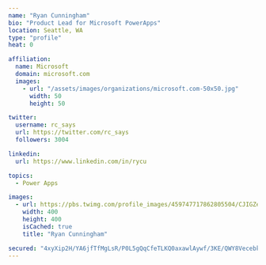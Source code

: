 ```yaml
---
name: "Ryan Cunningham"
bio: "Product Lead for Microsoft PowerApps"
location: Seattle, WA
type: "profile"
heat: 0

affiliation:
  name: Microsoft
  domain: microsoft.com
  images:
    - url: "/assets/images/organizations/microsoft.com-50x50.jpg"
      width: 50
      height: 50

twitter:
  username: rc_says
  url: https://twitter.com/rc_says
  followers: 3004

linkedin:
  url: https://www.linkedin.com/in/rycu

topics:
  - Power Apps

images:
  - url: https://pbs.twimg.com/profile_images/459747717862805504/CJIGZejd_400x400.png
    width: 400
    height: 400
    isCached: true
    title: "Ryan Cunningham"

secured: "4xyXip2H/YA6jfTfMgLsR/P0L5gQqCfeTLKQ0axawlAywf/3KE/QWY8VecebkrFRYwH/bp9l7U7u2y2dmrnmp1QNjmgfNnlGzjfCEvoo6cxqQp/mOiCUTJZ6l91a13c5NIbT7LhghJgdCaKndsnoJ87gdefyh1m3OKQLLSAH27pvJME6x8r6ph/nwIL1QrUkJhNSPK/Ewoe9LHhtIWJoNji/da/fALake3sXjWfAuDwlCNs61r5F0jibD0div8SkBXEsBEB6L1/WwxcbT1Z2ZKZ1F5OpNbyBg1BJme+ONS8q+F0tK97bARjR4a8MuxY7XOfGHOZ8JHDRvSmKPN4rqIPkKh2tsUkUde2dnEiMA1mM/srGlol/Mwt29ZKki+LiKQbGxzEXMEFpY38vGZYTlHOkhMgMeqck5at1WW+ZzgI=;rM+Krx5c+j16pah5qlsyJQ=="
---
```


